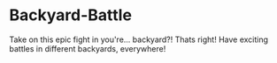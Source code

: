# Backyard-Battle
Take on this epic fight in you're... backyard?! Thats right! Have exciting battles in different backyards, everywhere!
